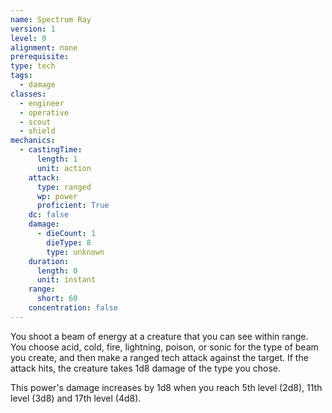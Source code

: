 ```yaml
---
name: Spectrum Ray
version: 1
level: 0
alignment: none
prerequisite: 
type: tech
tags:
  - damage
classes:
  - engineer
  - operative
  - scout
  - shield
mechanics:
  - castingTime:
      length: 1
      unit: action
    attack:
      type: ranged
      wp: power
      proficient: True
    dc: false
    damage:
      - dieCount: 1
        dieType: 8
        type: unknown
    duration:
      length: 0
      unit: instant
    range:
      short: 60
    concentration: false
---
```

You shoot a beam of energy at a creature that you can see within range. You choose acid, cold, fire, lightning, poison, or sonic for the type of beam you create, and then make a ranged tech attack against the target. If the attack hits, the creature takes 1d8 damage of the type you chose.

This power's damage increases by 1d8 when you reach 5th level (2d8), 11th level (3d8) and 17th level (4d8).
    